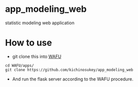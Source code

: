# app_modeling_web
statistic modeling web application

# How to use

- git clone this into [WAFU](https://github.com/kichinosukey/WAFU)

```shell
cd WAFU/apps/
git clone https://github.com/kichinosukey/app_modeling_web
```

- And run the flask server according to the WAFU procedure.
